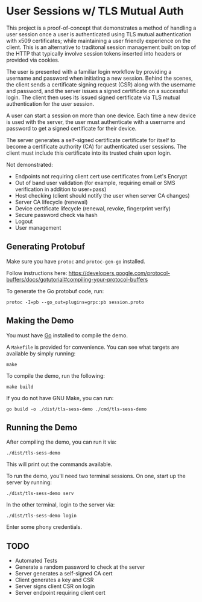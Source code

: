 # User Sessions w/ TLS Mutual Auth

This project is a proof-of-concept that demonstrates a method of handling a user
session once a user is authenticated using TLS mutual authentication with x509
certificates; while maintaining a user friendly experience on the client.  This
is an alternative to traditonal session management built on top of the HTTP
that typically involve session tokens inserted into headers or provided via
cookies.

The user is presented with a familiar login workflow by providing a username and
password when initiating a new session.  Behind the scenes, the client sends a
certificate signing request (CSR) along with the username and password, and the
server issues a signed certificate on a successful login.  The client then uses
its issued signed certificate via TLS mutual authentication for the user
session.

A user can start a session on more than one device.  Each time a new device is
used with the server, the user must authenticate with a username and password to
get a signed certificate for their device.

The server generates a self-signed certificate certificate for itself to become
a certificate authority (CA) for authenticated user sessions.  The client must
include this certificate into its trusted chain upon login.

Not demonstrated:

- Endpoints not requiring client cert use certificates from Let's Encrypt
- Out of band user validation (for example, requiring email or SMS verification
    in addition to user+pass)
- Host checking (client should notify the user when server CA changes)
- Server CA lifecycle (renewal)
- Device certificate lifecycle (renewal, revoke, fingerprint verify)
- Secure password check via hash
- Logout
- User management

## Generating Protobuf

Make sure you have `protoc` and `protoc-gen-go` installed.

Follow instructions here: https://developers.google.com/protocol-buffers/docs/gotutorial#compiling-your-protocol-buffers

To generate the Go protobuf code, run:

    protoc -I=pb --go_out=plugins=grpc:pb session.proto

## Making the Demo

You must have [Go](https://golang.org) installed to compile the demo.

A `Makefile` is provided for convenience.  You can see what targets are
available by simply running:

    make

To compile the demo, run the following:

    make build

If you do not have GNU Make, you can run:

    go build -o ./dist/tls-sess-demo ./cmd/tls-sess-demo

## Running the Demo

After compiling the demo, you can run it via:

    ./dist/tls-sess-demo

This will print out the commands available.

To run the demo, you'll need two terminal sessions.  On one, start up the server
by running:

    ./dist/tls-sess-demo serv

In the other terminal, login to the server via:

    ./dist/tls-sess-demo login

Enter some phony credentials.

## TODO

- Automated Tests
- Generate a random password to check at the server
- Server generates a self-signed CA cert
- Client generates a key and CSR
- Server signs client CSR on login
- Server endpoint requiring client cert
